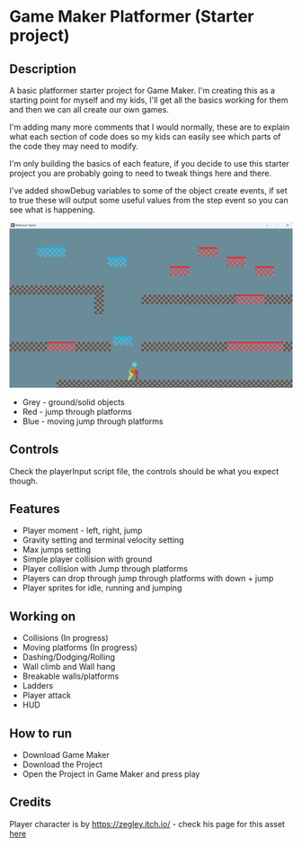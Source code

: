 # Game Maker Platformer (Starter project)

## Description

A basic platformer starter project for Game Maker. I'm creating this as a starting point for myself and my kids, I'll get all the basics working for them and then we can all create our own games.

I'm adding many more comments that I would normally, these are to explain what each section of code does so my kids can easily see which parts of the code they may need to modify.

I'm only building the basics of each feature, if you decide to use this starter project you are probably going to need to tweak things here and there.

I've added showDebug variables to some of the object create events, if set to true these will output some useful values from the step event so you can see what is happening.

![Screenshot of Progress](current-progress.png "Current progress")

- Grey - ground/solid objects
- Red - jump through platforms
- Blue - moving jump through platforms

## Controls

Check the playerInput script file, the controls should be what you expect though.

## Features

- Player moment - left, right, jump
- Gravity setting and terminal velocity setting
- Max jumps setting
- Simple player collision with ground 
- Player collision with Jump through platforms
- Players can drop through jump through platforms with down + jump
- Player sprites for idle, running and jumping

## Working on

- Collisions (In progress)
- Moving platforms (In progress)
- Dashing/Dodging/Rolling
- Wall climb and Wall hang
- Breakable walls/platforms
- Ladders
- Player attack
- HUD

## How to run

- Download Game Maker
- Download the Project
- Open the Project in Game Maker and press play

## Credits

Player character is by https://zegley.itch.io/ - check his page for this asset [here](https://zegley.itch.io/2d-platformermetroidvania-asset-pack)
